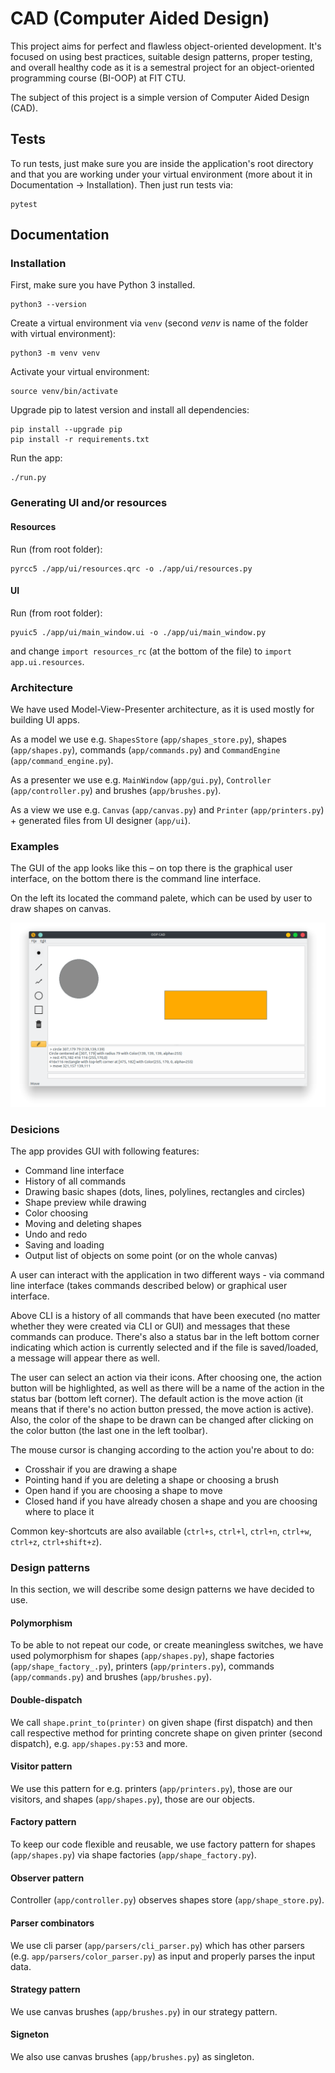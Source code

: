 # CAD (Computer Aided Design)

This project aims for perfect and flawless object-oriented development. It's focused on using best practices, suitable design patterns, proper testing, and overall healthy code as it is a semestral project for an object-oriented programming course (BI-OOP) at FIT CTU.

The subject of this project is a simple version of Computer Aided Design (CAD).

## Tests

To run tests, just make sure you are inside the application's root directory and that you are working under your virtual environment (more about it in Documentation -> Installation). Then just run tests via:

```shell
pytest
```

## Documentation

### Installation

First, make sure you have Python 3 installed.

```shell
python3 --version
```

Create a virtual environment via `venv` (second *venv* is name of the folder with virtual environment):

```shell
python3 -m venv venv
```

Activate your virtual environment:

```shell
source venv/bin/activate
```

Upgrade pip to latest version and install all dependencies:

```shell
pip install --upgrade pip
pip install -r requirements.txt
```

Run the app:

```shell
./run.py
```

### Generating UI and/or resources

#### Resources

Run (from root folder):

```shell
pyrcc5 ./app/ui/resources.qrc -o ./app/ui/resources.py
```

#### UI

Run (from root folder):

```shell
pyuic5 ./app/ui/main_window.ui -o ./app/ui/main_window.py
```

and change `import resources_rc` (at the bottom of the file) to `import app.ui.resources`.

### Architecture

We have used Model-View-Presenter architecture, as it is used mostly for building UI apps.

As a model we use e.g. `ShapesStore` (`app/shapes_store.py`), shapes (`app/shapes.py`), commands (`app/commands.py`) and `CommandEngine` (`app/command_engine.py`).

As a presenter we use e.g. `MainWindow` (`app/gui.py`), `Controller` (`app/controller.py`) and brushes (`app/brushes.py`).

As a view we use e.g. `Canvas` (`app/canvas.py`) and `Printer` (`app/printers.py`) + generated files from UI designer (`app/ui`).

### Examples

The GUI of the app looks like this – on top there is the graphical user interface, on the bottom there is the command line interface.

On the left its located the command palete, which can be used by user to draw shapes on canvas.

![screenoshot](screenshot.png)

### Desicions

The app provides GUI with following features:

* Command line interface
* History of all commands
* Drawing basic shapes (dots, lines, polylines, rectangles and circles)
* Shape preview while drawing
* Color choosing
* Moving and deleting shapes
* Undo and redo
* Saving and loading
* Output list of objects on some point (or on the whole canvas)

A user can interact with the application in two different ways - via command line interface (takes commands described below) or graphical user interface.

Above CLI is a history of all commands that have been executed (no matter whether they were created via CLI or GUI) and messages that these commands can produce. There's also a status bar in the left bottom corner indicating which action is currently selected and if the file is saved/loaded, a message will appear there as well.

The user can select an action via their icons. After choosing one, the action button will be highlighted, as well as there will be a name of the action in the status bar (bottom left corner). The default action is the move action (it means that if there's no action button pressed, the move action is active). Also, the color of the shape to be drawn can be changed after clicking on the color button (the last one in the left toolbar).

The mouse cursor is changing according to the action you're about to do:

* Crosshair if you are drawing a shape
* Pointing hand if you are deleting a shape or choosing a brush
* Open hand if you are choosing a shape to move
* Closed hand if you have already chosen a shape and you are choosing where to place it

Common key-shortcuts are also available (`ctrl+s`, `ctrl+l`, `ctrl+n`, `ctrl+w`, `ctrl+z`, `ctrl+shift+z`).

### Design patterns

In this section, we will describe some design patterns we have decided to use.

#### Polymorphism

To be able to not repeat our code, or create meaningless switches, we have used polymorphism for shapes (`app/shapes.py`), shape factories (`app/shape_factory_.py`), printers (`app/printers.py`), commands (`app/commands.py`) and brushes (`app/brushes.py`).

#### Double-dispatch

We call `shape.print_to(printer)` on given shape (first dispatch) and then call respective method for printing concrete shape on given printer (second dispatch), e.g. `app/shapes.py:53` and more.

#### Visitor pattern

We use this pattern for e.g. printers (`app/printers.py`), those are our visitors, and shapes (`app/shapes.py`), those are our objects.

#### Factory pattern

To keep our code flexible and reusable, we use factory pattern for shapes (`app/shapes.py`) via shape factories (`app/shape_factory.py`).

#### Observer pattern

Controller (`app/controller.py`) observes shapes store (`app/shape_store.py`).

#### Parser combinators

We use cli parser (`app/parsers/cli_parser.py`) which has other parsers (e.g. `app/parsers/color_parser.py`) as input and properly parses the input data.

#### Strategy pattern

We use canvas brushes (`app/brushes.py`) in our strategy pattern.

#### Signeton

We also use canvas brushes (`app/brushes.py`) as singleton.
